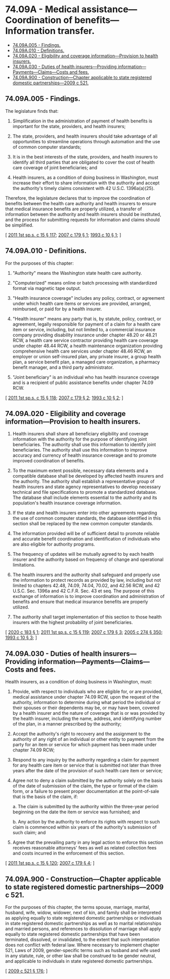 # 74.09A - Medical assistance—Coordination of benefits—Information transfer.
* [74.09A.005 - Findings.](#7409a005---findings)
* [74.09A.010 - Definitions.](#7409a010---definitions)
* [74.09A.020 - Eligibility and coverage information—Provision to health insurers.](#7409a020---eligibility-and-coverage-informationprovision-to-health-insurers)
* [74.09A.030 - Duties of health insurers—Providing information—Payments—Claims—Costs and fees.](#7409a030---duties-of-health-insurersproviding-informationpaymentsclaimscosts-and-fees)
* [74.09A.900 - Construction—Chapter applicable to state registered domestic partnerships—2009 c 521.](#7409a900---constructionchapter-applicable-to-state-registered-domestic-partnerships2009-c-521)
## 74.09A.005 - Findings.
The legislature finds that:

1. Simplification in the administration of payment of health benefits is important for the state, providers, and health insurers;

2. The state, providers, and health insurers should take advantage of all opportunities to streamline operations through automation and the use of common computer standards;

3. It is in the best interests of the state, providers, and health insurers to identify all third parties that are obligated to cover the cost of health care coverage of joint beneficiaries; and

4. Health insurers, as a condition of doing business in Washington, must increase their effort to share information with the authority and accept the authority's timely claims consistent with 42 U.S.C. 1396a(a)(25).

Therefore, the legislature declares that to improve the coordination of benefits between the health care authority and health insurers to ensure that medical insurance benefits are properly utilized, a transfer of information between the authority and health insurers should be instituted, and the process for submitting requests for information and claims should be simplified.

\[ [2011 1st sp.s. c 15 § 117](https://lawfilesext.leg.wa.gov/biennium/2011-12/Pdf/Bills/Session%20Laws/House/1738-S2.SL.pdf?cite=2011%201st%20sp.s.%20c%2015%20§%20117); [2007 c 179 § 1](https://lawfilesext.leg.wa.gov/biennium/2007-08/Pdf/Bills/Session%20Laws/House/1826-S.SL.pdf?cite=2007%20c%20179%20§%201); [1993 c 10 § 1](https://lawfilesext.leg.wa.gov/biennium/1993-94/Pdf/Bills/Session%20Laws/House/1956.SL.pdf?cite=1993%20c%2010%20§%201); \]

## 74.09A.010 - Definitions.
For the purposes of this chapter:

1. "Authority" means the Washington state health care authority.

2. "Computerized" means online or batch processing with standardized format via magnetic tape output.

3. "Health insurance coverage" includes any policy, contract, or agreement under which health care items or services are provided, arranged, reimbursed, or paid for by a health insurer.

4. "Health insurer" means any party that is, by statute, policy, contract, or agreement, legally responsible for payment of a claim for a health care item or service, including, but not limited to, a commercial insurance company providing disability insurance under chapter 48.20 or 48.21 RCW, a health care service contractor providing health care coverage under chapter 48.44 RCW, a health maintenance organization providing comprehensive health care services under chapter 48.46 RCW, an employer or union self-insured plan, any private insurer, a group health plan, a service benefit plan, a managed care organization, a pharmacy benefit manager, and a third party administrator.

5. "Joint beneficiary" is an individual who has health insurance coverage and is a recipient of public assistance benefits under chapter 74.09 RCW.

\[ [2011 1st sp.s. c 15 § 118](https://lawfilesext.leg.wa.gov/biennium/2011-12/Pdf/Bills/Session%20Laws/House/1738-S2.SL.pdf?cite=2011%201st%20sp.s.%20c%2015%20§%20118); [2007 c 179 § 2](https://lawfilesext.leg.wa.gov/biennium/2007-08/Pdf/Bills/Session%20Laws/House/1826-S.SL.pdf?cite=2007%20c%20179%20§%202); [1993 c 10 § 2](https://lawfilesext.leg.wa.gov/biennium/1993-94/Pdf/Bills/Session%20Laws/House/1956.SL.pdf?cite=1993%20c%2010%20§%202); \]

## 74.09A.020 - Eligibility and coverage information—Provision to health insurers.
1. Health insurers shall share all beneficiary eligibility and coverage information with the authority for the purpose of identifying joint beneficiaries. The authority shall use this information to identify joint beneficiaries. The authority shall use this information to improve accuracy and currency of health insurance coverage and to promote improved coordination of benefits.

2. To the maximum extent possible, necessary data elements and a compatible database shall be developed by affected health insurers and the authority. The authority shall establish a representative group of health insurers and state agency representatives to develop necessary technical and file specifications to promote a standardized database. The database shall include elements essential to the authority and its population's health insurance coverage information.

3. If the state and health insurers enter into other agreements regarding the use of common computer standards, the database identified in this section shall be replaced by the new common computer standards.

4. The information provided will be of sufficient detail to promote reliable and accurate benefit coordination and identification of individuals who are also eligible for authority programs.

5. The frequency of updates will be mutually agreed to by each health insurer and the authority based on frequency of change and operational limitations.

6. The health insurers and the authority shall safeguard and properly use the information to protect records as provided by law, including but not limited to chapters 42.48, 74.09, 74.04, 70.02, and 42.56 RCW, and 42 U.S.C. Sec. 1396a and 42 C.F.R. Sec. 43 et seq. The purpose of this exchange of information is to improve coordination and administration of benefits and ensure that medical insurance benefits are properly utilized.

7. The authority shall target implementation of this section to those health insurers with the highest probability of joint beneficiaries.

\[ [2020 c 183 § 1](https://lawfilesext.leg.wa.gov/biennium/2019-20/Pdf/Bills/Session%20Laws/House/2677.SL.pdf?cite=2020%20c%20183%20§%201); [2011 1st sp.s. c 15 § 119](https://lawfilesext.leg.wa.gov/biennium/2011-12/Pdf/Bills/Session%20Laws/House/1738-S2.SL.pdf?cite=2011%201st%20sp.s.%20c%2015%20§%20119); [2007 c 179 § 3](https://lawfilesext.leg.wa.gov/biennium/2007-08/Pdf/Bills/Session%20Laws/House/1826-S.SL.pdf?cite=2007%20c%20179%20§%203); [2005 c 274 § 350](https://lawfilesext.leg.wa.gov/biennium/2005-06/Pdf/Bills/Session%20Laws/House/1133-S.SL.pdf?cite=2005%20c%20274%20§%20350); [1993 c 10 § 3](https://lawfilesext.leg.wa.gov/biennium/1993-94/Pdf/Bills/Session%20Laws/House/1956.SL.pdf?cite=1993%20c%2010%20§%203); \]

## 74.09A.030 - Duties of health insurers—Providing information—Payments—Claims—Costs and fees.
Health insurers, as a condition of doing business in Washington, must:

1. Provide, with respect to individuals who are eligible for, or are provided, medical assistance under chapter 74.09 RCW, upon the request of the authority, information to determine during what period the individual or their spouses or their dependents may be, or may have been, covered by a health insurer and the nature of coverage that is or was provided by the health insurer, including the name, address, and identifying number of the plan, in a manner prescribed by the authority;

2. Accept the authority's right to recovery and the assignment to the authority of any right of an individual or other entity to payment from the party for an item or service for which payment has been made under chapter 74.09 RCW;

3. Respond to any inquiry by the authority regarding a claim for payment for any health care item or service that is submitted not later than three years after the date of the provision of such health care item or service;

4. Agree not to deny a claim submitted by the authority solely on the basis of the date of submission of the claim, the type or format of the claim form, or a failure to present proper documentation at the point-of-sale that is the basis of the claim, if:

   a. The claim is submitted by the authority within the three-year period beginning on the date the item or service was furnished; and

   b. Any action by the authority to enforce its rights with respect to such claim is commenced within six years of the authority's submission of such claim; and

5. Agree that the prevailing party in any legal action to enforce this section receives reasonable attorneys' fees as well as related collection fees and costs incurred in the enforcement of this section.

\[ [2011 1st sp.s. c 15 § 120](https://lawfilesext.leg.wa.gov/biennium/2011-12/Pdf/Bills/Session%20Laws/House/1738-S2.SL.pdf?cite=2011%201st%20sp.s.%20c%2015%20§%20120); [2007 c 179 § 4](https://lawfilesext.leg.wa.gov/biennium/2007-08/Pdf/Bills/Session%20Laws/House/1826-S.SL.pdf?cite=2007%20c%20179%20§%204); \]

## 74.09A.900 - Construction—Chapter applicable to state registered domestic partnerships—2009 c 521.
For the purposes of this chapter, the terms spouse, marriage, marital, husband, wife, widow, widower, next of kin, and family shall be interpreted as applying equally to state registered domestic partnerships or individuals in state registered domestic partnerships as well as to marital relationships and married persons, and references to dissolution of marriage shall apply equally to state registered domestic partnerships that have been terminated, dissolved, or invalidated, to the extent that such interpretation does not conflict with federal law. Where necessary to implement chapter 521, Laws of 2009, gender-specific terms such as husband and wife used in any statute, rule, or other law shall be construed to be gender neutral, and applicable to individuals in state registered domestic partnerships.

\[ [2009 c 521 § 176](https://lawfilesext.leg.wa.gov/biennium/2009-10/Pdf/Bills/Session%20Laws/Senate/5688-S2.SL.pdf?cite=2009%20c%20521%20§%20176); \]

